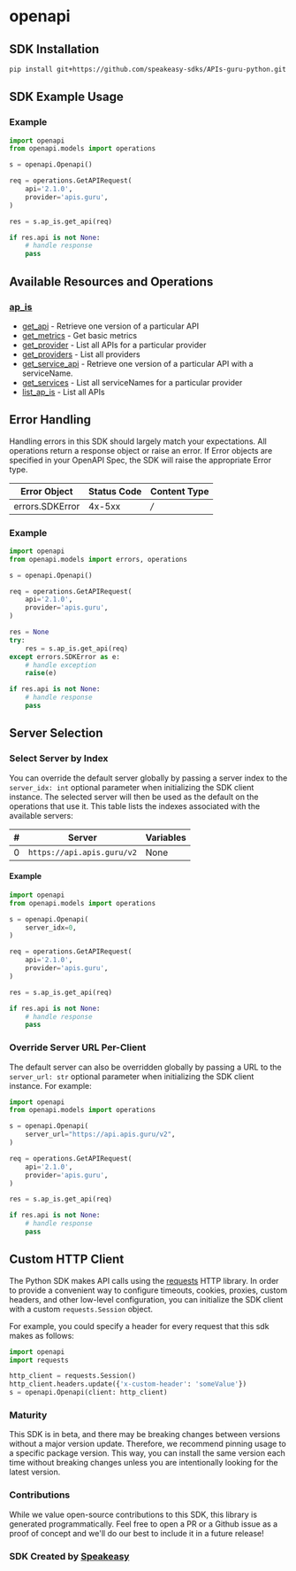 # openapi

<!-- Start SDK Installation [installation] -->
## SDK Installation

```bash
pip install git+https://github.com/speakeasy-sdks/APIs-guru-python.git
```
<!-- End SDK Installation [installation] -->

<!-- Start SDK Example Usage [usage] -->
## SDK Example Usage

### Example

```python
import openapi
from openapi.models import operations

s = openapi.Openapi()

req = operations.GetAPIRequest(
    api='2.1.0',
    provider='apis.guru',
)

res = s.ap_is.get_api(req)

if res.api is not None:
    # handle response
    pass
```
<!-- End SDK Example Usage [usage] -->

<!-- Start Available Resources and Operations [operations] -->
## Available Resources and Operations

### [ap_is](docs/sdks/apis/README.md)

* [get_api](docs/sdks/apis/README.md#get_api) - Retrieve one version of a particular API
* [get_metrics](docs/sdks/apis/README.md#get_metrics) - Get basic metrics
* [get_provider](docs/sdks/apis/README.md#get_provider) - List all APIs for a particular provider
* [get_providers](docs/sdks/apis/README.md#get_providers) - List all providers
* [get_service_api](docs/sdks/apis/README.md#get_service_api) - Retrieve one version of a particular API with a serviceName.
* [get_services](docs/sdks/apis/README.md#get_services) - List all serviceNames for a particular provider
* [list_ap_is](docs/sdks/apis/README.md#list_ap_is) - List all APIs
<!-- End Available Resources and Operations [operations] -->







<!-- Start Error Handling [errors] -->
## Error Handling

Handling errors in this SDK should largely match your expectations.  All operations return a response object or raise an error.  If Error objects are specified in your OpenAPI Spec, the SDK will raise the appropriate Error type.

| Error Object    | Status Code     | Content Type    |
| --------------- | --------------- | --------------- |
| errors.SDKError | 4x-5xx          | */*             |

### Example

```python
import openapi
from openapi.models import errors, operations

s = openapi.Openapi()

req = operations.GetAPIRequest(
    api='2.1.0',
    provider='apis.guru',
)

res = None
try:
    res = s.ap_is.get_api(req)
except errors.SDKError as e:
    # handle exception
    raise(e)

if res.api is not None:
    # handle response
    pass
```
<!-- End Error Handling [errors] -->



<!-- Start Server Selection [server] -->
## Server Selection

### Select Server by Index

You can override the default server globally by passing a server index to the `server_idx: int` optional parameter when initializing the SDK client instance. The selected server will then be used as the default on the operations that use it. This table lists the indexes associated with the available servers:

| # | Server | Variables |
| - | ------ | --------- |
| 0 | `https://api.apis.guru/v2` | None |

#### Example

```python
import openapi
from openapi.models import operations

s = openapi.Openapi(
    server_idx=0,
)

req = operations.GetAPIRequest(
    api='2.1.0',
    provider='apis.guru',
)

res = s.ap_is.get_api(req)

if res.api is not None:
    # handle response
    pass
```


### Override Server URL Per-Client

The default server can also be overridden globally by passing a URL to the `server_url: str` optional parameter when initializing the SDK client instance. For example:
```python
import openapi
from openapi.models import operations

s = openapi.Openapi(
    server_url="https://api.apis.guru/v2",
)

req = operations.GetAPIRequest(
    api='2.1.0',
    provider='apis.guru',
)

res = s.ap_is.get_api(req)

if res.api is not None:
    # handle response
    pass
```
<!-- End Server Selection [server] -->



<!-- Start Custom HTTP Client [http-client] -->
## Custom HTTP Client

The Python SDK makes API calls using the [requests](https://pypi.org/project/requests/) HTTP library.  In order to provide a convenient way to configure timeouts, cookies, proxies, custom headers, and other low-level configuration, you can initialize the SDK client with a custom `requests.Session` object.

For example, you could specify a header for every request that this sdk makes as follows:
```python
import openapi
import requests

http_client = requests.Session()
http_client.headers.update({'x-custom-header': 'someValue'})
s = openapi.Openapi(client: http_client)
```
<!-- End Custom HTTP Client [http-client] -->

<!-- Placeholder for Future Speakeasy SDK Sections -->



### Maturity

This SDK is in beta, and there may be breaking changes between versions without a major version update. Therefore, we recommend pinning usage
to a specific package version. This way, you can install the same version each time without breaking changes unless you are intentionally
looking for the latest version.

### Contributions

While we value open-source contributions to this SDK, this library is generated programmatically.
Feel free to open a PR or a Github issue as a proof of concept and we'll do our best to include it in a future release!

### SDK Created by [Speakeasy](https://docs.speakeasyapi.dev/docs/using-speakeasy/client-sdks)
